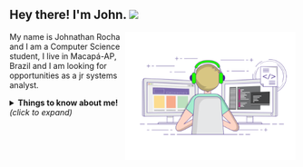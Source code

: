<h2> Hey there! I'm John. <img src="https://github.com/souvikguria98/souvikguria98/blob/master/Hi.gif" width="25"></h2>
<img align="right" alt="GIF" src="https://raw.githubusercontent.com/devSouvik/devSouvik/master/gif3.gif" width="300" />
<p>My name is Johnathan Rocha and I am a Computer Science student, I live in Macapá-AP, Brazil and I am looking for
    opportunities as a jr systems analyst. </p>

<details>
    <summary> <b>Things to know about me!</b> <i>(click to expand)</i> </summary>
    <br>
    <h3> 👨🏻‍💻 About Me </h3>
    <ul>
        <li>🔭 &nbsp; I’m currently learning Flutter and Web Applications Development</li>
        <li>🤔 &nbsp; Exploring new technologies and developing software solutions and quick hacks.</li>
        <li>🎓 &nbsp; Studying Computer Science, computer programming and requirements analysis.</li>
        <li>💼 &nbsp; Requirements analysis.</li>
        <li>🌱 &nbsp; Enthusiast in mobile and web applications .</li>
        <li>✍️ &nbsp; Watching Anime, study and playing videogames as hobbies/side hustles.</li>
        <li>☕ &nbsp; I belive, a perfect cup of coffee can be the ultimate solution for any stress.</li>
    </ul>
    <h3> 🛠 Tech Stack </h3>
    <ul>
        <li>💻 &nbsp; JavaScript | Dart | PHP | C#</li>
        <li>🌐 &nbsp; NodeJs | Flutter | HTML | CSS | JavaScript | Bootstrap | Laravel | .Net</li>
        <li>🛢 &nbsp; MySQL | Firebase | Xampp</li>
        <li>🔧 &nbsp; Android Studio | Postman | Visual Studio code | Chrome | Git</li>
    </ul>
    <br>    
    
![John's GitHub stats](https://github-readme-stats.vercel.app/api?username=John-Rocha&show_icons=true&layout=compact&text_color=daf7dc&bg_color=151515)
<br>
![Top Langs](https://github-readme-stats.vercel.app/api/top-langs/?username=John-Rocha&layout=compact&text_color=daf7dc&bg_color=151515)

<h3> 🤝🏻 Connect with Me </h3>

<p align="center">
    &nbsp; <a href="https://www.instagram.com/johnrocha_/" target="_blank" rel="noopener noreferrer"><img
            src="https://img.icons8.com/plasticine/100/000000/instagram-new.png" width="50" /></a>
    &nbsp; <a href="https://www.linkedin.com/in/johnathan-rocha-27574a191/" target="_blank" rel="noopener noreferrer"><img
            src="https://img.icons8.com/plasticine/100/000000/linkedin.png" width="50" /></a>
    &nbsp; <a href="mailto:johnathanrocha@gmail.com" target="_blank" rel="noopener noreferrer"><img
            src="https://img.icons8.com/plasticine/100/000000/gmail.png" width="50" /></a>
</p>
</details>

<!-- Here are some ideas to get you started:

- 🔭 I’m currently working on ...
- 🌱 I’m currently learning ...
- 👯 I’m looking to collaborate on ...
- 🤔 I’m looking for help with ...
- 💬 Ask me about ...
- 📫 How to reach me: ...
- 😄 Pronouns: ...
- ⚡ Fun fact: ...
-->
